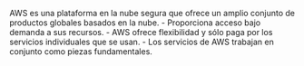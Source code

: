 AWS es una plataforma en la nube segura que ofrece un amplio conjunto de productos globales basados en la nube.
	- Proporciona acceso bajo demanda a sus recursos.
	- AWS ofrece flexibilidad y sólo paga por los servicios individuales que se usan.
	- Los servicios de AWS trabajan en conjunto como piezas fundamentales.
